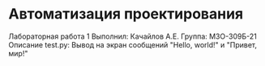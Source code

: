 # Автоматизация проектирования
Лабораторная работа 1
Выполнил: Качайлов А.Е.
Группа: М3О-309Б-21
Описание test.py: Вывод на экран сообщений "Hello, world!" и "Привет, мир!"